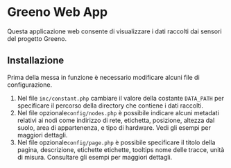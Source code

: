 # Greeno Web App
Questa applicazione web consente di visualizzare i dati raccolti dai sensori del progetto Greeno.

## Installazione
Prima della messa in funzione è necessario modificare alcuni file di configurazione.
 1. Nel file `inc/constant.php` cambiare il valore della costante `DATA_PATH` per specificare il percorso della directory che contiene i dati raccolti.
 2. Nel file opzionale`config/nodes.php` è possibile indicare alcuni metadati relativi ai nodi come indirizzo di rete, etichetta, posizione, altezza dal suolo, area di appartenenza, e tipo di hardware. Vedi gli esempi per maggiori dettagli.
 3.  Nel file opzionale`config/page.php` è possibile specificare il titolo della pagina, descrizione, etichette etichette, tooltips nome delle tracce, unità di misura. Consultare gli esempi per maggiori dettagli.